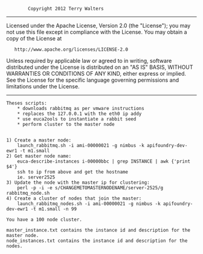 
			Copyright 2012 Terry Walters

   ------------------------------------------------------------------------
   Licensed under the Apache License, Version 2.0 (the "License");
   you may not use this file except in compliance with the License.
   You may obtain a copy of the License at

       http://www.apache.org/licenses/LICENSE-2.0

   Unless required by applicable law or agreed to in writing, software
   distributed under the License is distributed on an "AS IS" BASIS,
   WITHOUT WARRANTIES OR CONDITIONS OF ANY KIND, either express or implied.
   See the License for the specific language governing permissions and
   limitations under the License.

   ------------------------------------------------------------------------

	Theses scripts:
		* downloads rabbitmq as per vmware instructions
		* replaces the 127.0.0.1 with the eth0 ip addy
		* use euca2ools to instantiate a rabbit seed
		* perform cluster to the master node


	1) Create a master node:
		launch_rabbitmq.sh -i ami-00000021 -g nimbus -k apifoundry-dev-ewr1 -t m1.small
	2) Get master node name: 
		euca-describe-instances i-00000bbc | grep INSTANCE | awk {'print $4'}
		ssh to ip from above and get the hostname
		ie. server2525
	3) Update the node with the master ip for clustering:
		perl -p -i -e s/CHANGEMETOMASTERNODENAME/server-2525/g rabbitmq_node.sh 
	4) Create a cluster of nodes that join the master:
		launch_rabbitmq_nodes.sh -i ami-00000021 -g nimbus -k apifoundry-dev-ewr1 -t m1.small -n 99

	You have a 100 node cluster.

	master_instance.txt contains the instance id and description for the master node.
	node_instances.txt contains the instance id and description for the nodes.

	
